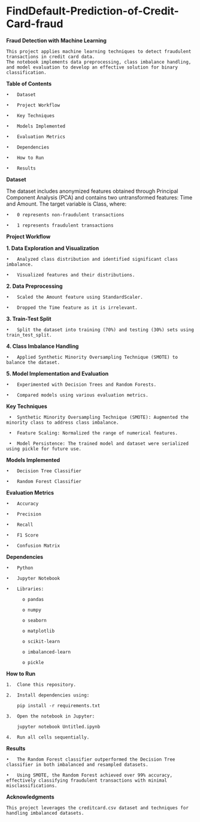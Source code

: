 # FindDefault-Prediction-of-Credit-Card-fraud

**Fraud Detection with Machine Learning**

    This project applies machine learning techniques to detect fraudulent transactions in credit card data.
    The notebook implements data preprocessing, class imbalance handling, and model evaluation to develop an effective solution for binary classification.

**Table of Contents**
  
    •	Dataset
  
    •	Project Workflow
  
    •	Key Techniques
  
    •	Models Implemented
  
    •	Evaluation Metrics
    
    •	Dependencies
  
    •	How to Run
  
    •	Results

**Dataset**

The dataset includes anonymized features obtained through Principal Component Analysis (PCA) and contains two untransformed features: Time and Amount. The target variable is Class, where:

    •	0 represents non-fraudulent transactions
  
    •	1 represents fraudulent transactions

**Project Workflow**

**1.	Data Exploration and Visualization**

    •	Analyzed class distribution and identified significant class imbalance.
  
    •	Visualized features and their distributions.

**2.	Data Preprocessing**

    •	Scaled the Amount feature using StandardScaler.
  
    •	Dropped the Time feature as it is irrelevant.

**3.	Train-Test Split**

    •	Split the dataset into training (70%) and testing (30%) sets using train_test_split.

**4.	Class Imbalance Handling**

    •	Applied Synthetic Minority Oversampling Technique (SMOTE) to balance the dataset.

**5.	Model Implementation and Evaluation**

    •	Experimented with Decision Trees and Random Forests.

    •	Compared models using various evaluation metrics.

**Key Techniques**

     •	Synthetic Minority Oversampling Technique (SMOTE): Augmented the minority class to address class imbalance.

     •	Feature Scaling: Normalized the range of numerical features.
  
     •	Model Persistence: The trained model and dataset were serialized using pickle for future use.
  
**Models Implemented**
  
    •	Decision Tree Classifier

    •	Random Forest Classifier
  
**Evaluation Metrics**

    •	Accuracy

    •	Precision
  
    •	Recall

    •	F1 Score
  
    •	Confusion Matrix
  
**Dependencies**

    •	Python
  
    •	Jupyter Notebook
  
    •	Libraries:
    
          o	pandas
    
          o	numpy
    
          o	seaborn
    
          o	matplotlib
    
          o	scikit-learn
    
          o	imbalanced-learn
    
          o	pickle

**How to Run**

    1.	Clone this repository.
      
    2.	Install dependencies using:
      
        pip install -r requirements.txt
      
    3.	Open the notebook in Jupyter:
    
        jupyter notebook Untitled.ipynb
    
    4.	Run all cells sequentially.


**Results**

    •	The Random Forest classifier outperformed the Decision Tree classifier in both imbalanced and resampled datasets.

    •	Using SMOTE, the Random Forest achieved over 99% accuracy, effectively classifying fraudulent transactions with minimal misclassifications.

**Acknowledgments**

    This project leverages the creditcard.csv dataset and techniques for handling imbalanced datasets.
